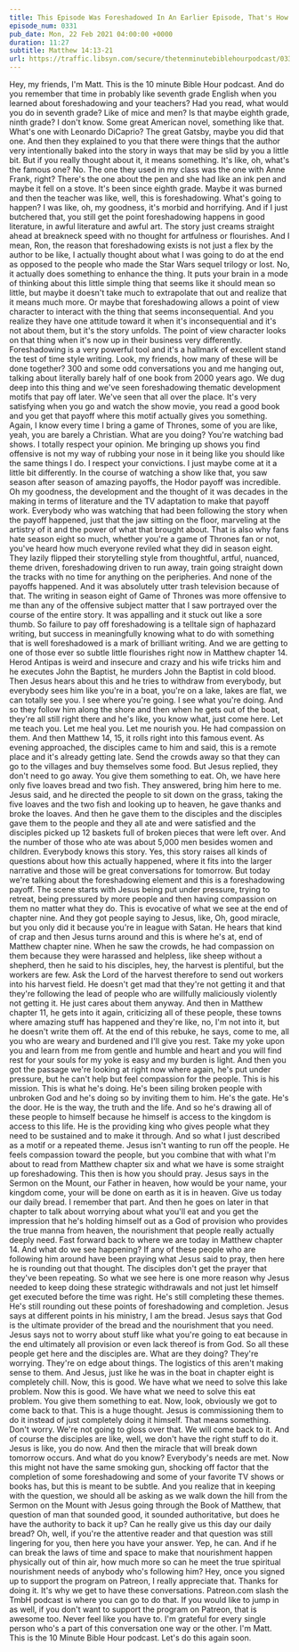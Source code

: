```yaml
---
title: This Episode Was Foreshadowed In An Earlier Episode, That's How You Know It's Good
episode_num: 0331
pub_date: Mon, 22 Feb 2021 04:00:00 +0000
duration: 11:27
subtitle: Matthew 14:13-21
url: https://traffic.libsyn.com/secure/thetenminutebiblehourpodcast/0331_-_This_Episode_Was_Foreshadowed_In_An_Earlier_Episode_Thats_How_You_Know_Its_Good.mp3
---
```


 Hey, my friends, I'm Matt. This is the 10 minute Bible Hour podcast. And do you remember that time in probably like seventh grade English when you learned about foreshadowing and your teachers? Had you read, what would you do in seventh grade? Like of mice and men? Is that maybe eighth grade, ninth grade? I don't know. Some great American novel, something like that. What's one with Leonardo DiCaprio? The great Gatsby, maybe you did that one. And then they explained to you that there were things that the author very intentionally baked into the story in ways that may be slid by you a little bit. But if you really thought about it, it means something. It's like, oh, what's the famous one? No. The one they used in my class was the one with Anne Frank, right? There's the one about the pen and she had like an ink pen and maybe it fell on a stove. It's been since eighth grade. Maybe it was burned and then the teacher was like, well, this is foreshadowing. What's going to happen? I was like, oh, my goodness, it's morbid and horrifying. And if I just butchered that, you still get the point foreshadowing happens in good literature, in awful literature and awful art. The story just creams straight ahead at breakneck speed with no thought for artfulness or flourishes. And I mean, Ron, the reason that foreshadowing exists is not just a flex by the author to be like, I actually thought about what I was going to do at the end as opposed to the people who made the Star Wars sequel trilogy or lost. No, it actually does something to enhance the thing. It puts your brain in a mode of thinking about this little simple thing that seems like it should mean so little, but maybe it doesn't take much to extrapolate that out and realize that it means much more. Or maybe that foreshadowing allows a point of view character to interact with the thing that seems inconsequential. And you realize they have one attitude toward it when it's inconsequential and it's not about them, but it's the story unfolds. The point of view character looks on that thing when it's now up in their business very differently. Foreshadowing is a very powerful tool and it's a hallmark of excellent stand the test of time style writing. Look, my friends, how many of these will be done together? 300 and some odd conversations you and me hanging out, talking about literally barely half of one book from 2000 years ago. We dug deep into this thing and we've seen foreshadowing thematic development motifs that pay off later. We've seen that all over the place. It's very satisfying when you go and watch the show movie, you read a good book and you get that payoff where this motif actually gives you something. Again, I know every time I bring a game of Thrones, some of you are like, yeah, you are barely a Christian. What are you doing? You're watching bad shows. I totally respect your opinion. Me bringing up shows you find offensive is not my way of rubbing your nose in it being like you should like the same things I do. I respect your convictions. I just maybe come at it a little bit differently. In the course of watching a show like that, you saw season after season of amazing payoffs, the Hodor payoff was incredible. Oh my goodness, the development and the thought of it was decades in the making in terms of literature and the TV adaptation to make that payoff work. Everybody who was watching that had been following the story when the payoff happened, just that the jaw sitting on the floor, marveling at the artistry of it and the power of what that brought about. That is also why fans hate season eight so much, whether you're a game of Thrones fan or not, you've heard how much everyone reviled what they did in season eight. They lazily flipped their storytelling style from thoughtful, artful, nuanced, theme driven, foreshadowing driven to run away, train going straight down the tracks with no time for anything on the peripheries. And none of the payoffs happened. And it was absolutely utter trash television because of that. The writing in season eight of Game of Thrones was more offensive to me than any of the offensive subject matter that I saw portrayed over the course of the entire story. It was appalling and it stuck out like a sore thumb. So failure to pay off foreshadowing is a telltale sign of haphazard writing, but success in meaningfully knowing what to do with something that is well foreshadowed is a mark of brilliant writing. And we are getting to one of those ever so subtle little flourishes right now in Matthew chapter 14. Herod Antipas is weird and insecure and crazy and his wife tricks him and he executes John the Baptist, he murders John the Baptist in cold blood. Then Jesus hears about this and he tries to withdraw from everybody, but everybody sees him like you're in a boat, you're on a lake, lakes are flat, we can totally see you. I see where you're going. I see what you're doing. And so they follow him along the shore and then when he gets out of the boat, they're all still right there and he's like, you know what, just come here. Let me teach you. Let me heal you. Let me nourish you. He had compassion on them. And then Matthew 14, 15, it rolls right into this famous event. As evening approached, the disciples came to him and said, this is a remote place and it's already getting late. Send the crowds away so that they can go to the villages and buy themselves some food. But Jesus replied, they don't need to go away. You give them something to eat. Oh, we have here only five loaves bread and two fish. They answered, bring him here to me. Jesus said, and he directed the people to sit down on the grass, taking the five loaves and the two fish and looking up to heaven, he gave thanks and broke the loaves. And then he gave them to the disciples and the disciples gave them to the people and they all ate and were satisfied and the disciples picked up 12 baskets full of broken pieces that were left over. And the number of those who ate was about 5,000 men besides women and children. Everybody knows this story. Yes, this story raises all kinds of questions about how this actually happened, where it fits into the larger narrative and those will be great conversations for tomorrow. But today we're talking about the foreshadowing element and this is a foreshadowing payoff. The scene starts with Jesus being put under pressure, trying to retreat, being pressured by more people and then having compassion on them no matter what they do. This is evocative of what we see at the end of chapter nine. And they got people saying to Jesus, like, Oh, good miracle, but you only did it because you're in league with Satan. He hears that kind of crap and then Jesus turns around and this is where he's at, end of Matthew chapter nine. When he saw the crowds, he had compassion on them because they were harassed and helpless, like sheep without a shepherd, then he said to his disciples, hey, the harvest is plentiful, but the workers are few. Ask the Lord of the harvest therefore to send out workers into his harvest field. He doesn't get mad that they're not getting it and that they're following the lead of people who are willfully maliciously violently not getting it. He just cares about them anyway. And then in Matthew chapter 11, he gets into it again, criticizing all of these people, these towns where amazing stuff has happened and they're like, no, I'm not into it, but he doesn't write them off. At the end of this rebuke, he says, come to me, all you who are weary and burdened and I'll give you rest. Take my yoke upon you and learn from me from gentle and humble and heart and you will find rest for your souls for my yoke is easy and my burden is light. And then you got the passage we're looking at right now where again, he's put under pressure, but he can't help but feel compassion for the people. This is his mission. This is what he's doing. He's been siling broken people with unbroken God and he's doing so by inviting them to him. He's the gate. He's the door. He is the way, the truth and the life. And so he's drawing all of these people to himself because he himself is access to the kingdom is access to this life. He is the providing king who gives people what they need to be sustained and to make it through. And so what I just described as a motif or a repeated theme. Jesus isn't wanting to run off the people. He feels compassion toward the people, but you combine that with what I'm about to read from Matthew chapter six and what we have is some straight up foreshadowing. This then is how you should pray. Jesus says in the Sermon on the Mount, our Father in heaven, how would be your name, your kingdom come, your will be done on earth as it is in heaven. Give us today our daily bread. I remember that part. And then he goes on later in that chapter to talk about worrying about what you'll eat and you get the impression that he's holding himself out as a God of provision who provides the true manna from heaven, the nourishment that people really actually deeply need. Fast forward back to where we are today in Matthew chapter 14. And what do we see happening? If any of these people who are following him around have been praying what Jesus said to pray, then here he is rounding out that thought. The disciples don't get the prayer that they've been repeating. So what we see here is one more reason why Jesus needed to keep doing these strategic withdrawals and not just let himself get executed before the time was right. He's still completing these themes. He's still rounding out these points of foreshadowing and completion. Jesus says at different points in his ministry, I am the bread. Jesus says that God is the ultimate provider of the bread and the nourishment that you need. Jesus says not to worry about stuff like what you're going to eat because in the end ultimately all provision or even lack thereof is from God. So all these people get here and the disciples are. What are they doing? They're worrying. They're on edge about things. The logistics of this aren't making sense to them. And Jesus, just like he was in the boat in chapter eight is completely chill. Now, this is good. We have what we need to solve this lake problem. Now this is good. We have what we need to solve this eat problem. You give them something to eat. Now, look, obviously we got to come back to that. This is a huge thought. Jesus is commissioning them to do it instead of just completely doing it himself. That means something. Don't worry. We're not going to gloss over that. We will come back to it. And of course the disciples are like, well, we don't have the right stuff to do it. Jesus is like, you do now. And then the miracle that will break down tomorrow occurs. And what do you know? Everybody's needs are met. Now this might not have the same smoking gun, shocking off factor that the completion of some foreshadowing and some of your favorite TV shows or books has, but this is meant to be subtle. And you realize that in keeping with the question, we should all be asking as we walk down the hill from the Sermon on the Mount with Jesus going through the Book of Matthew, that question of man that sounded good, it sounded authoritative, but does he have the authority to back it up? Can he really give us this day our daily bread? Oh, well, if you're the attentive reader and that question was still lingering for you, then here you have your answer. Yep, he can. And if he can break the laws of time and space to make that nourishment happen physically out of thin air, how much more so can he meet the true spiritual nourishment needs of anybody who's following him? Hey, once you signed up to support the program on Patreon, I really appreciate that. Thanks for doing it. It's why we get to have these conversations. Patreon.com slash the TmbH podcast is where you can go to do that. If you would like to jump in as well, if you don't want to support the program on Patreon, that is awesome too. Never feel like you have to. I'm grateful for every single person who's a part of this conversation one way or the other. I'm Matt. This is the 10 Minute Bible Hour podcast. Let's do this again soon.